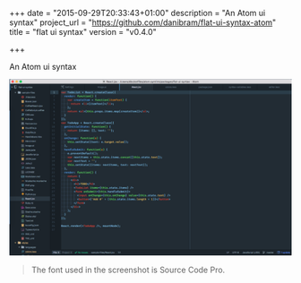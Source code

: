 +++
date = "2015-09-29T20:33:43+01:00"
description = "An Atom ui syntax"
project_url = "https://github.com/danibram/flat-ui-syntax-atom"
title = "flat ui syntax"
version = "v0.4.0"

+++

An Atom ui syntax

![Flat-ui-syntax](https://raw.githubusercontent.com/danibram/flat-ui-syntax-atom/master/ScreenShot.png)

> The font used in the screenshot is Source Code Pro.
